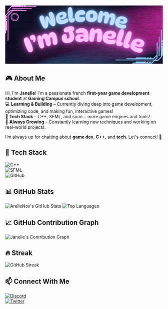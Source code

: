 ![My Banner](https://github.com/ArelleNox/ArelleNox/blob/main/banner2.png?raw=true)

## 🎮  About Me

Hi, I'm **Janelle**! I'm a passionate french **first-year game development student** at **Gaming Campus school**.   
💻 **Learning & Building** – Currently diving deep into game development, optimizing code, and making fun, interactive games!  
🔧 **Tech Stack** – C++, SFML, and soon… more game engines and tools!  
🌱 **Always Growing** – Constantly learning new techniques and working on real-world projects.  

I’m always up for chatting about **game dev**, **C++**, and **tech**. Let's connect! 🚀  

## 🔧 Tech Stack  
![C++](https://img.shields.io/badge/-C++-00599C?style=flat&logo=c%2B%2B&logoColor=white)  
![SFML](https://img.shields.io/badge/-SFML-008000?style=flat&logo=sfml&logoColor=white)  
![GitHub](https://img.shields.io/badge/-GitHub-181717?style=flat&logo=github&logoColor=white)  

## 📊 GitHub Stats  
![ArelleNox's GitHub Stats](https://github-readme-stats.vercel.app/api?username=Janelle&show_icons=true&theme=tokyonight)
![Top Languages](https://github-readme-stats.vercel.app/api/top-langs/?username=ArelleNox&layout=compact&theme=tokyonight)

## 📈 GitHub Contribution Graph  
![Janelle's Contribution Graph](https://github-readme-streak-stats.herokuapp.com/?user=Janelle&theme=tokyonight)

## 🔥 Streak  
![GitHub Streak](https://streak-stats.demolab.com/?user=ArelleNox&theme=tokyonight)  

## 📫 Connect With Me  
[![Discord](https://img.shields.io/badge/Discord-7289DA?style=flat&logo=discord&logoColor=white)](your-discord-link)  
[![Twitter](https://img.shields.io/badge/Twitter-1DA1F2?style=flat&logo=twitter&logoColor=white)](your-twitter-link)  
